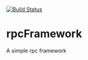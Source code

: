 [![Build Status](https://travis-ci.com/chencqy/rpcFramework.svg?branch=main)](https://travis-ci.com/chencqy/rpcFramework)
# rpcFramework
A simple rpc framework

